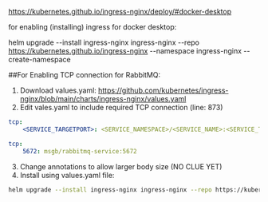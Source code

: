 https://kubernetes.github.io/ingress-nginx/deploy/#docker-desktop

for enabling (installing) ingress for docker desktop:

helm upgrade --install ingress-nginx ingress-nginx --repo https://kubernetes.github.io/ingress-nginx --namespace ingress-nginx --create-namespace




##For Enabling TCP connection for RabbitMQ:
1.  Download values.yaml: https://github.com/kubernetes/ingress-nginx/blob/main/charts/ingress-nginx/values.yaml
2.  Edit vales.yaml to include required TCP connection (line: 873)
```yaml
tcp:
    <SERVICE_TARGETPORT>: <SERVICE_NAMESPACE>/<SERVICE_NAME>:<SERVICE_TARGETPORT>
```
```yaml
tcp:
    5672: msgb/rabbitmq-service:5672
```
3.  Change annotations to allow larger body size (NO CLUE YET)
4.  Install using values.yaml file:
```sh
helm upgrade --install ingress-nginx ingress-nginx --repo https://kubernetes.github.io/ingress-nginx --namespace ingress-nginx --create-namespace --values values.yaml --wait
```